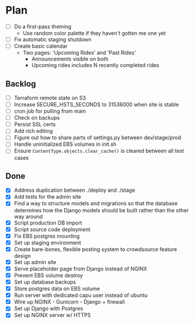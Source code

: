 # Plan

- [ ] Do a first-pass theming
  - Use random color palette if they haven't gotten me one yet
- [ ] Fix automatic staging shutdown
- [ ] Create basic calendar
  - Two pages: 'Upcoming Rides' and 'Past Rides'
    - Announcements visible on both
    - Upcoming rides includes N recently completed rides

## Backlog

- [ ] Terraform remote state on S3
- [ ] Increase SECURE_HSTS_SECONDS to 31536000 when site is stable
- [ ] cron job for pulling from main
- [ ] Check on backups
- [ ] Persist SSL certs
- [ ] Add rich editing
- [ ] Figure out how to share parts of settings.py between dev/stage/prod
- [ ] Handle uninitialized EBS volumes in init.sh
- [ ] Ensure `ContentType.objects.clear_cache()` is cleared between all test cases

## Done

- [x] Address duplication between ./deploy and ./stage
- [x] Add tests for the admin site
- [x] Find a way to structure models and migrations so that the database determines how the Django models should be built rather than the other way around
- [x] Script production DB import
- [x] Script source code deployment
- [x] Fix EBS postgres mounting
- [x] Set up staging environment
- [x] Create bare-bones, flexible posting system to crowdsource feature design
- [x] Set up admin site
- [x] Serve placeholder page from Django instead of NGINX
- [x] Prevent EBS volume destroy
- [x] Set up database backups
- [x] Store postgres data on EBS volume
- [x] Run server with dedicated capu user instead of ubuntu
- [x] Wire up NGINX - Gunicorn - Django + firewall
- [x] Set up Django with Postgres
- [x] Set up NGINX server w/ HTTPS